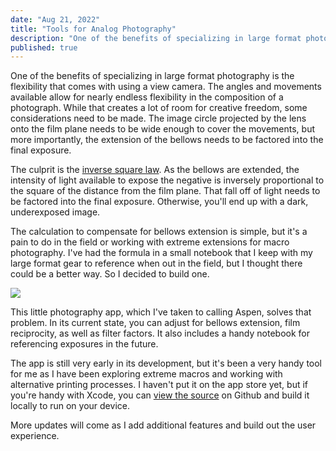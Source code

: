 ```yaml
---
date: "Aug 21, 2022"
title: "Tools for Analog Photography"
description: "One of the benefits of specializing in large format photography is the flexibility that comes with using a view camera. The angles and movements available allow for nearly endless flexibility in the composition of a photograph. While that creates a lot of room for creative freedom, some considerations need to be made."
published: true
---
```

One of the benefits of specializing in large format photography is the flexibility that comes with using a view camera. The angles and movements available allow for nearly endless flexibility in the composition of a photograph. While that creates a lot of room for creative freedom, some considerations need to be made. The image circle projected by the lens onto the film plane needs to be wide enough to cover the movements, but more importantly, the extension of the bellows needs to be factored into the final exposure.

The culprit is the [inverse square law](https://en.wikipedia.org/wiki/Inverse-square_law). As the bellows are extended, the intensity of light available to expose the negative is inversely proportional to the square of the distance from the film plane. That fall off of light needs to be factored into the final exposure. Otherwise, you'll end up with a dark, underexposed image.

The calculation to compensate for bellows extension is simple, but it's a pain to do in the field or working with extreme extensions for macro photography. I've had the formula in a small notebook that I keep with my large format gear to reference when out in the field, but I thought there could be a better way. So I decided to build one.

![](https://s3.us-east-2.amazonaws.com/reckart.blog-images/Aspen_recording-1.gif)

This little photography app, which I've taken to calling Aspen, solves that problem. In its current state, you can adjust for bellows extension, film reciprocity, as well as filter factors. It also includes a handy notebook for referencing exposures in the future.

The app is still very early in its development, but it's been a very handy tool for me as I have been exploring extreme macros and working with alternative printing processes. I haven't put it on the app store yet, but if you're handy with Xcode, you can [view the source](https://github.com/tylerreckart/Aspen) on Github and build it locally to run on your device.

More updates will come as I add additional features and build out the user experience.
